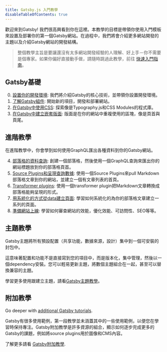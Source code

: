 ```yaml
---
title: Gatsby.js 入門教學
disableTableOfContents: true
---
```


歡迎來到Gatsby! 我們很高興看到你在這裡。本教學的目標是帶領你使用入門模板來設置及部署你的第一個Gatsby網站。在過程中，我們將會介紹更多網站開發的主題以及介紹Gatsby網站的開發結構。

> 整個教學主旨是要讓還沒有太多網站開發經驗的人理解、好上手－你不需要是個專家。如果你偏好直接動手做，請隨時跳過此教學，前往 [快速入門指南](/docs/quick-start/)。

## Gatsby基礎

0.  [設置你的開發環境](/tutorial/part-zero/): 我們將介紹Gatsby的核心技術，並帶領你設置開發環境。
1.  [了解Gatsby組件](/tutorial/part-one/): 開始新的項目，開發和部署網站。
1.  [在Gatsby中使用CSS](/tutorial/part-two/): 探索像是Typography.js和CSS Modules的程式庫。
1.  [在Gatsby中建立嵌套版面](/tutorial/part-three/): 版面是在你的網站中重複使用的區塊，像是頁首與頁尾。

## 進階教學

在進階教學中，你會學到如何使用GraphQL匯出各種資料到你的Gatsby網站。

4.  [部落格的資料查詢](/tutorial/part-four/): 創建一個部落格，然後使用一個GraphQL查詢來匯出你的網站標題放到你的部落格頁首。
5.  [Source Plugins和呈現查詢數據](/tutorial/part-five/): 使用一個Source Plugins來pull Markdown部落格文章到你的網站，並建立一個有文章列表的首頁。
6.  [Transformer plugins](/tutorial/part-six/): 使用一個transformer plugin把Markdown文章轉換成部落格能夠呈現的形式。
7.  [用系統化的方式從data建立頁面](/tutorial/part-seven/): 學習如何系統化的為你的部落格文章建立一系列的頁面。
8.  [準備網站上線](/tutorial/part-eight/): 學習如何審查網站的效能，優化效能、可訪問性、SEO等等。

## 主題教學

Gatsby主題將所有預設配置（共享功能，數據來源，設計）集中到一個可安裝的封包中。

這意味著配置和功能不是直接寫到您的項目中，而是版本化，集中管理，然後以一個dependency安裝。您可以輕易更新主題，將數個主題組合在一起，甚至可以替換兼容的主題。

學習更多使用跟建立主題，請看[Gatsby主題教學](/tutorial/theme-tutorials/)。

## 附加教學

Go deeper with [additional Gatsby tutorials](/tutorial/additional-tutorials/).

Gatsby有很多使用範例，第一段教學並未涵蓋其中的一些使用範例，以便您在學習時保持專注。Gatsby附加教學是許多資源的組合，顯示如何逐步完成更多的Gatsby的課題，例如將source plugins用於圖像和CMS內容。

了解更多請看 [Gatsby附加教學](/tutorial/additional-tutorials/).